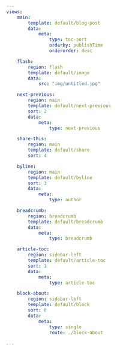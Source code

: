 ```yaml
---
views:
    main:
        template: default/blog-post
        data:
            meta:
                type: toc-sort
                orderby: publishTime
                orderorder: desc

    flash:
        region: flash
        template: default/image
        data:
            src: "img/untitled.jpg"

    next-previous:
        region: main
        template: default/next-previous
        sort: 2
        data:
            meta: 
                type: next-previous

    share-this:
        region: main
        template: default/share
        sort: 4

    byline:
        region: main
        template: default/byline
        sort: 3
        data:
            meta: 
                type: author

    breadcrumb:
        region: breadcrumb
        template: default/breadcrumb
        data:
            meta: 
                type: breadcrumb

    article-toc:
        region: sidebar-left
        template: default/article-toc
        sort: 1
        data:
            meta: 
                type: article-toc

    block-about:
        region: sidebar-left
        template: default/block
        sort: 0
        data:
            meta: 
                type: single
                route: ./block-about

...
```

